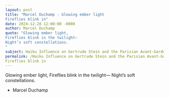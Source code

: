 ```yaml
---
layout: post
title: "Marcel Duchamp - Glowing ember light
Fireflies blink in"
date: 2024-12-28 12:00:00 -0000
author: Marcel Duchamp
quote: "Glowing ember light,
Fireflies blink in the twilight—
Night’s soft constellations.
"
subject: Haiku Influence on Gertrude Stein and the Parisian Avant-Garde (1910s)
permalink: /Haiku Influence on Gertrude Stein and the Parisian Avant-Garde (1910s)/Marcel Duchamp/Marcel Duchamp - Glowing ember light
Fireflies blink in
---
```


Glowing ember light,
Fireflies blink in the twilight—
Night’s soft constellations.


- Marcel Duchamp
